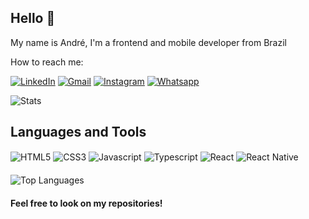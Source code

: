 ## Hello 👋

My name is André, I'm a frontend and mobile developer from Brazil

How to reach me:

[![LinkedIn](https://img.shields.io/badge/LinkedIn-0077B5?style=for-the-badge&logo=linkedin&logoColor=white)](https://www.linkedin.com/in/andreaguilera55/)
[![Gmail](https://img.shields.io/badge/Gmail-D14836?style=for-the-badge&logo=gmail&logoColor=white)](mailto:andre.aguilera555@gmail.com)
[![Instagram](https://img.shields.io/badge/Instagram-E4405F?style=for-the-badge&logo=instagram&logoColor=white)](https://www.instagram.com/andreaguilera95/)
[![Whatsapp](https://img.shields.io/badge/WhatsApp-25D366?style=for-the-badge&logo=whatsapp&logoColor=white)](https://api.whatsapp.com/send?phone=5519981551381)

<div style="display: inline_block">
<img alt="Stats" align="center" src="https://github-readme-stats.vercel.app/api?username=andreaguilera&count_private=true&show_icons=true&theme=dracula">
</div>

 ## Languages and Tools

<div style="display:inline_block">
  <img src="https://img.shields.io/badge/HTML5-E34F26?style=for-the-badge&logo=html5&logoColor=white" alt="HTML5" align="center">
  <img src="https://img.shields.io/badge/CSS3-1572B6?style=for-the-badge&logo=css3&logoColor=white" alt="CSS3" align="center">
  <img src="https://img.shields.io/badge/JavaScript-F7DF1E?style=for-the-badge&logo=javascript&logoColor=black" alt="Javascript" align="center">
  <img src="https://img.shields.io/badge/TypeScript-007ACC?style=for-the-badge&logo=typescript&logoColor=white" alt="Typescript" align="center">
  <img src="https://img.shields.io/badge/React-20232A?style=for-the-badge&logo=react&logoColor=61DAFB" alt="React" align="center">
  <img src="https://img.shields.io/badge/React_Native-20232A?style=for-the-badge&logo=react&logoColor=61DAFB" alt="React Native" align="center">  
</div>

<div style="margin-top: 20"> 
<img alt="Top Languages" align="center"  src="https://github-readme-stats.vercel.app/api/top-langs/?username=andreaguilera&layout=compact">
</div>

#### Feel free to look on my repositories!
